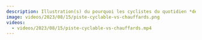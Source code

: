 ```yaml
---
description: Illustration(s) du pourquoi les cyclistes du quotidien *détestent* les bandes cyclables (et que les assos réclament à nos élus des aménagements cyclables séparés de la voie générale).
image: videos/2023/08/15/piste-cyclable-vs-chauffards.png
videos:
  - videos/2023/08/15/piste-cyclable-vs-chauffards.mp4
---
```

